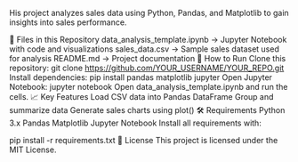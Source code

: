 His project analyzes sales data using Python, Pandas, and Matplotlib to gain insights into sales performance.

📁 Files in this Repository
data_analysis_template.ipynb → Jupyter Notebook with code and visualizations
sales_data.csv → Sample sales dataset used for analysis
README.md → Project documentation
🚀 How to Run
Clone this repository:
git clone https://github.com/YOUR_USERNAME/YOUR_REPO.git
Install dependencies:
pip install pandas matplotlib jupyter
Open Jupyter Notebook:
jupyter notebook
Open data_analysis_template.ipynb and run the cells.
📈 Key Features
Load CSV data into Pandas DataFrame
Group and summarize data
Generate sales charts using plot()
🛠 Requirements
Python 3.x
Pandas
Matplotlib
Jupyter Notebook
Install all requirements with:

pip install -r requirements.txt
📜 License
This project is licensed under the MIT License.
